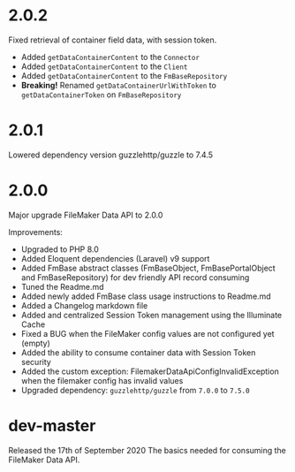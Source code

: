 # 2.0.2
Fixed retrieval of container field data, with session token.

* Added `getDataContainerContent` to the `Connector`
* Added `getDataContainerContent` to the `Client`
* Added `getDataContainerContent` to the `FmBaseRepository`
* **Breaking!** Renamed `getDataContainerUrlWithToken` to `getDataContainerToken` on `FmBaseRepository`

# 2.0.1
Lowered dependency version guzzlehttp/guzzle to 7.4.5

# 2.0.0
Major upgrade FileMaker Data API to 2.0.0

Improvements:
* Upgraded to PHP 8.0
* Added Eloquent dependencies (Laravel) v9 support
* Added FmBase abstract classes (FmBaseObject, FmBasePortalObject and FmBaseRepository) for dev friendly API record consuming
* Tuned the Readme.md
* Added newly added FmBase class usage instructions to Readme.md
* Added a Changelog markdown file
* Added and centralized Session Token management using the Illuminate Cache
* Fixed a BUG when the FileMaker config values are not configured yet (empty)
* Added the ability to consume container data with Session Token security
* Added the custom exception: FilemakerDataApiConfigInvalidException when the filemaker config has invalid values
* Upgraded dependency: `guzzlehttp/guzzle` from `7.0.0` to `7.5.0`

# dev-master
Released the 17th of September 2020
The basics needed for consuming the FileMaker Data API.